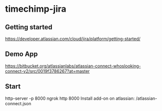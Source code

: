 # timechimp-jira

## Getting started

https://developer.atlassian.com/cloud/jira/platform/getting-started/

## Demo App

https://bitbucket.org/atlassianlabs/atlassian-connect-whoslooking-connect-v2/src/0019f3786267?at=master

## Start

http-server -p 8000
ngrok http 8000
Install add-on on atlassian: /atlassian-connect.json
